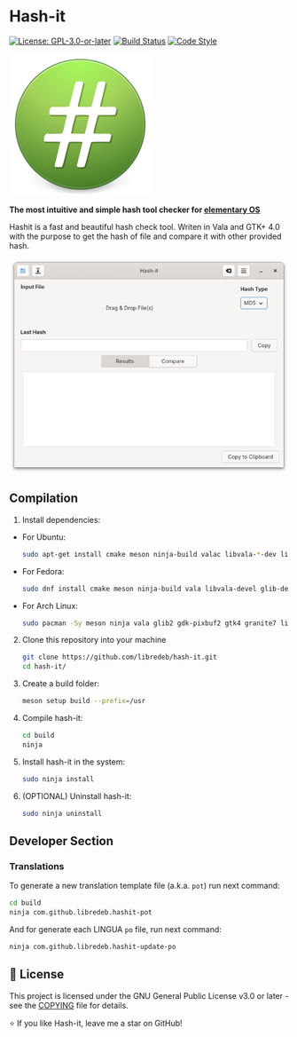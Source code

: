 # Hash-it

[![License: GPL-3.0-or-later](https://img.shields.io/badge/License-GPL%203.0--or--later-green.svg)](https://opensource.org/licenses/GPL-3.0)
[![Build Status](https://github.com/libredeb/hash-it/workflows/CI/badge.svg)](https://github.com/libredeb/hash-it/actions)
[![Code Style](https://img.shields.io/badge/code%20style-Vala-purple.svg)](https://wiki.gnome.org/Projects/Vala)

![icon](./data/icons/128/hashit.svg)

**The most intuitive and simple hash tool checker for [elementary OS](https://elementary.io)**

Hashit is a fast and beautiful hash check tool. Writen in Vala and GTK+ 4.0 with the purpose to get the hash of file and compare it with other provided hash.

![screenshot](./screenshot.png)

## Compilation

   1. Install dependencies:
   * For Ubuntu:
      ```sh
      sudo apt-get install cmake meson ninja-build valac libvala-*-dev libglib2.0-dev libgtk-4-dev libgranite-7-dev libadwaita-1-dev python3 python3-wheel python3-setuptools
      ```
   * For Fedora:
      ```sh
      sudo dnf install cmake meson ninja-build vala libvala-devel glib-devel gtk4-devel granite-7-devel libadwaita-devel python3 python3-wheel python3-setuptools gnome-menus
      ```
   * For Arch Linux:
      ```sh
      sudo pacman -Sy meson ninja vala glib2 gdk-pixbuf2 gtk4 granite7 libadwaita-1 python python-wheel python-setuptools
      ```
   2. Clone this repository into your machine
      ```sh
      git clone https://github.com/libredeb/hash-it.git
      cd hash-it/
      ```
   3. Create a build folder:
      ```sh
      meson setup build --prefix=/usr
      ```
   4. Compile hash-it:
      ```sh
      cd build
      ninja
      ```
   5. Install hash-it in the system:
      ```sh
      sudo ninja install
      ```
   6. (OPTIONAL) Uninstall hash-it:
      ```sh
      sudo ninja uninstall
      ```

## Developer Section

### Translations

To generate a new translation template file (a.k.a. `pot`) run next command:
```sh
cd build
ninja com.github.libredeb.hashit-pot
```

And for generate each LINGUA `po` file, run next command:
```sh
ninja com.github.libredeb.hashit-update-po
```

## 📄 License

This project is licensed under the GNU General Public License v3.0 or later - see the [COPYING](COPYING) file for details.

⭐ If you like Hash-it, leave me a star on GitHub!
